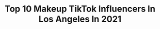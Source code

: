 ---
title: Top 10 Makeup TikTok Influencers In Los Angeles In 2021
description: >-
  Find top makeup TikTok influencers in Los Angeles in 2021. Most popular hashtags: #fyp #makeup #losangeles #foryoupage.
platform: TikTok
hits: 113
text_top: See the top-rated TikTok accounts on inBeat.
text_bottom: Our database holds 113 TikTok influencers like this in Los Angeles, United States for you to pitch.
profiles:
  - username: "michellegimagestudio"
    fullname: >-
      MichelleG
    bio: >-
      License esthetician & Cosmetologist certifies makeup artist
    location: "United States"
    followers: 779900
    engagement: 699
    commentsToLikes: 0.005580
    id: ck7znzbu4gbn40j78pytevezy
    verified: false
    hashtags: "#hair, #salon, #satisfying, #spa"
  - username: "axcelerationdesigns"
    fullname: >-
      Ax
    bio: >-
      Costumer by day. Cosplayer by night She/her | 29 | 18+ duets BLM ❤️🧡💛💚💙💜
    location: "United States"
    followers: 30100
    engagement: 2340
    commentsToLikes: 0.037409
    id: ckailei2gnt870i780yshlyrd
    verified: false
    hashtags: "#halloween, #halloweenlook, #fyp, #bodypaint"
  - username: "lianakramirez"
    fullname: >-
      LIANA RAMIREZ
    bio: >-
      ACTRESS | Roxy on Power Rangers🖤 AUTHOR | The Secrets Within Me✨ J29:11
    location: "United States"
    followers: 592100
    engagement: 2385
    commentsToLikes: 0.015459
    id: ck976tgyi0zlu0j788szs6mi3
    verified: true
    hashtags: "#thesecretswithinme, #writer, #author, #actress"
  - username: "brendaarias105"
    fullname: >-
      Brenda Arias
    bio: >-
      🎥 𝚈𝚘𝚞𝚃𝚞𝚋𝚎: 𝙱𝚛𝚎𝚗𝚍𝚊 𝙰𝚛𝚒𝚊𝚜 💛Instagram: brenda_scarlett_arias
    location: "United States"
    followers: 4563
    engagement: 2298
    commentsToLikes: 0.050512
    id: ckc7junyer7it0j23qfqgqg3c
    verified: false
    hashtags: "#fyp, #kreepy, #greenscreen, #baby"
  - username: "cierapaigestruble"
    fullname: >-
      Wannabe Spice Girl
    bio: >-
      Please don’t judge me by what I post I’m an idiot 20 IG - cierapaigestruble
    location: "United States"
    followers: 12900
    engagement: 851
    commentsToLikes: 0.068759
    id: ck9eje9op2nhz0j78ii3l6mn5
    verified: false
    hashtags: "#fyp, #foryou, #foryoupage, #painting"
  - username: "bossabby25"
    fullname: >-
      Angelica Canche
    bio: >-
      🇭🇳 🇲🇽 Arizona Scorpio Mom life 💙💜
    location: "United States"
    followers: 46600
    engagement: 1820
    commentsToLikes: 0.003874
    id: ck7zor9drlemz0j78sxqm9i2z
    verified: false
    hashtags: "#fyp, #foryoupage, #funny, #latinomoms"
  - username: "jaredlouis"
    fullname: >-
      Jared Louis
    bio: >-
      I hate most things. 💯 CEO of “GET IT PIINNNCCCHHEEEEE!”
    location: "United States"
    followers: 8026
    engagement: 900
    commentsToLikes: 0.017340
    id: ck9vbiwn5n7iz0j78dqkx7se1
    verified: false
    hashtags: "#queer, #fyp, #drag, #dragqueen"
  - username: "missalinaloveee"
    fullname: >-
      Alina
    bio: >-
      Alina 💕 New on Tiktok✨ Just a girl obsessed with cars🚗 IG: @missalinalove
    location: "United States"
    followers: 22485
    engagement: 465
    commentsToLikes: 0.013566
    id: ckacaxlv0h90m0i78fj4ox6n1
    verified: false
    hashtags: "#teslacheck, #tesla, #ferrariworld, #carsoftiktok"
  - username: "aeraeubanks"
    fullname: >-
      AERA
    bio: >-
      Following back if you follow my insta!!👆 📍Los Angeles Makeup•Music•Dance🤍
    location: "United States"
    followers: 83800
    engagement: 2437
    commentsToLikes: 0.046740
    id: ckbb268iisje30j23c19147g6
    verified: false
    hashtags: "#cloudydiffuser, #hoodbaby, #fyp, #foryou"
  - username: "yena214"
    fullname: >-
      Yena Song
    bio: >-
      my 5 personalities unite here 🤡
    location: "United States"
    followers: 7207
    engagement: 1057
    commentsToLikes: 0.070773
    id: cka5y89yuh4j10i78f9cbij0f
    verified: false
    hashtags: "#duet, #arizona, #abg, #ledlights"
---